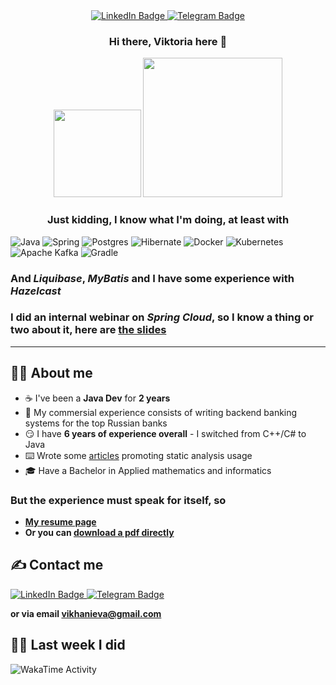 <div id="badges" align="center">
  <a href="linkedin.com/in/vikhanieva">
    <img src="https://img.shields.io/badge/LinkedIn-blue?style=for-the-badge&logo=linkedin&logoColor=white" alt="LinkedIn Badge"/>
  </a>
  <a href="https://t.me/vkhanieva">
    <img src="https://img.shields.io/badge/telegram-blue?logo=telegram&logoColor=white&style=for-the-badge" alt="Telegram Badge"/>
  </a>
</div>

<div id="header" align="center">
  <h3>Hi there, Viktoria here 👋</h3>
  <img src="https://media.giphy.com/media/v1.Y2lkPTc5MGI3NjExMzlua241cTEwNmdjNzdubGxjMDBnZW1qYzJmZ3d2MnlxczdvZXVrZiZlcD12MV9pbnRlcm5hbF9naWZfYnlfaWQmY3Q9Zw/du3J3cXyzhj75IOgvA/giphy.gif" width="140"/>
  <img src="https://media.giphy.com/media/Dh5q0sShxgp13DwrvG/giphy.gif" width="223"/>
  <h3>Just kidding, I know what I'm doing, at least with</h3>
</div>

![Java](https://img.shields.io/badge/Java-ED8B00?style=for-the-badge&logo=openjdk&logoColor=white) ![Spring](https://img.shields.io/badge/Spring-6DB33F?style=for-the-badge&logo=spring&logoColor=white)  ![Postgres](https://img.shields.io/badge/postgres-%23316192.svg?style=for-the-badge&logo=postgresql&logoColor=white) ![Hibernate](https://img.shields.io/badge/Hibernate-59666C?style=for-the-badge&logo=Hibernate&logoColor=white) ![Docker](https://img.shields.io/badge/docker-%230db7ed.svg?style=for-the-badge&logo=docker&logoColor=white) 	![Kubernetes](https://img.shields.io/badge/kubernetes-%23326ce5.svg?style=for-the-badge&logo=kubernetes&logoColor=white) ![Apache Kafka](https://img.shields.io/badge/Apache%20Kafka-000?style=for-the-badge&logo=apachekafka) ![Gradle](https://img.shields.io/badge/Gradle-02303A.svg?style=for-the-badge&logo=Gradle&logoColor=white)

### And *Liquibase*, *MyBatis* and I have some experience with *Hazelcast*

### I did an internal webinar on *Spring Cloud*, so I know a thing or two about it, here are [the slides](https://vikhani.github.io/spring-cloud-webinar/)

----
## 🧑‍💻 About me
- ☕️ I've been a **Java Dev** for **2 years**
- 🏦 My commersial experience consists of writing backend banking systems for the top Russian banks
- 😏 I have **6 years of experience overall** - I switched from C++/C# to Java
- ⌨️ Wrote some [articles](https://habr.com/ru/users/vkhanieva/publications/articles/) promoting static analysis usage
- 🎓 Have a Bachelor in Applied mathematics and informatics

### But the experience must speak for itself, so
- **[My resume page](https://vikhani.github.io/resume/)**
- **Or you can [download a pdf directly](https://vikhani.github.io/resume/files/resume.pdf)**

## ✍️ Contact me
<div id="badges">
  <a href="linkedin.com/in/vikhanieva">
    <img src="https://img.shields.io/badge/LinkedIn-blue?style=for-the-badge&logo=linkedin&logoColor=white" alt="LinkedIn Badge"/>
  </a>
  <a href="https://t.me/vkhanieva">
    <img src="https://img.shields.io/badge/telegram-blue?logo=telegram&logoColor=white&style=for-the-badge" alt="Telegram Badge"/>
  </a>
</div>


**or via email [vikhanieva@gmail.com](vikhanieva@gmail.com)**

## 🧑‍💻 Last week I did
<img
  src="https://github.com/vikhani/vikhani/blob/main/images/stat.svg"
  alt="WakaTime Activity"
/>
